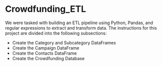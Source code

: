 # Crowdfunding_ETL

We were tasked with building an ETL pipeline using Python, Pandas, and regular expressions to extract and transform data. The instructions for this project are divided into the following subsections:
* Create the Category and Subcategory DataFrames
* Create the Campaign DataFrame
* Create the Contacts DataFrame
* Create the Crowdfunding Database
